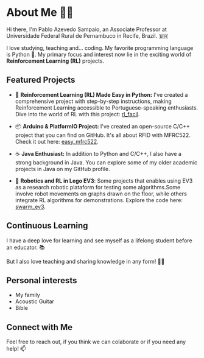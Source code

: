 
# About Me 👨‍🏫

Hi there, I'm Pablo Azevedo Sampaio, an Associate Professor at Universidade Federal Rural de Pernambuco in Recife, Brazil. 🇧🇷

I love studying, teaching and... coding. My favorite programming language is Python 🐍. My primary focus and interest now lie in the exciting world of **Reinforcement Learning (RL)** projects.


## Featured Projects

- 🤖 **Reinforcement Learning (RL) Made Easy in Python:** I've created a comprehensive project with step-by-step instructions, making Reinforcement Learning accessible to Portuguese-speaking enthusiasts. Dive into the world of RL with this project: [rl_facil](https://github.com/pablo-sampaio/rl_facil).

- 📦 **Arduino & PlatformIO Project:** I've created an open-source C/C++ project that you can find on GitHub. It's all about RFID with MFRC522. Check it out here: [easy_mfrc522](https://github.com/pablo-sampaio/easy_mfrc522).
  
- ☕ **Java Enthusiast:** In addition to Python and C/C++, I also have a strong background in Java. You can explore some of my older academic projects in Java on my GitHub profile.

- 🧱 **Robotics and RL in Lego EV3**: Some projects that enables using EV3 as a research robotic plataform for testing some algorithms.Some involve robot movements on graphs drawn on the floor, while others integrate RL algorithms for demonstrations. Explore the code here: [swarm_ev3](https://github.com/pablo-sampaio/swarm_ev3).


## Continuous Learning

I have a deep love for learning and see myself as a lifelong student before an educator. 📚

But I also love teaching and sharing knowledge in any form! 👨‍🏫


## Personal interests

- My family
- Acoustic Guitar
- Bible


## Connect with Me

Feel free to reach out, if you think we can colaborate or if you need any help! 📫

